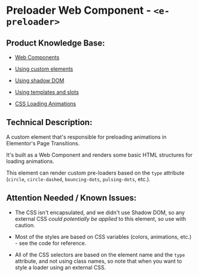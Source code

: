 # Preloader Web Component - `<e-preloader>`

## Product Knowledge Base:

- [Web Components](https://developer.mozilla.org/en-US/docs/Web/Web_Components)


- [Using custom elements](https://developer.mozilla.org/en-US/docs/Web/Web_Components/Using_custom_elements)


- [Using shadow DOM](https://developer.mozilla.org/en-US/docs/Web/Web_Components/Using_shadow_DOM)
  

- [Using templates and slots](https://developer.mozilla.org/en-US/docs/Web/Web_Components/Using_templates_and_slots)
  

- [CSS Loading Animations](https://codepen.io/EvyatarDa/pen/zNmdGb)

## Technical Description:

A custom element that's responsible for preloading animations in Elementor's Page Transitions.

It's built as a Web Component and renders some basic HTML structures for loading animations.

This element can render custom pre-loaders based on the `type` attribute (`circle`, `circle-dashed`, `bouncing-dots`, `pulsing-dots`, etc.).

## Attention Needed / Known Issues:
- The CSS isn't encapsulated, and we didn't use Shadow DOM, so any external CSS _could potentially be applied_ to this element,
	so use with caution.


- Most of the styles are based on CSS variables (colors, animations, etc.) - see the code for reference.


- All of the CSS selectors are based on the element name and the `type` attribute, and not using class names, so note
	that when you want to style a loader using an external CSS.

